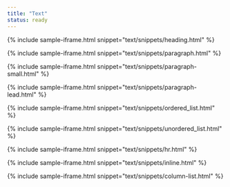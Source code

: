 ```yaml
---
title: "Text"
status: ready
---
```


<!-- {% include sample-iframe.html snippet="elements/text/display-headings.html" %} -->

{% include sample-iframe.html snippet="text/snippets/heading.html" %}

{% include sample-iframe.html snippet="text/snippets/paragraph.html" %}

{% include sample-iframe.html snippet="text/snippets/paragraph-small.html" %}

{% include sample-iframe.html snippet="text/snippets/paragraph-lead.html" %}

<!-- ### Font styles

 | Tag             | Font                 | Size / Line height \(< 1400px viewport\) | Size / Line height \(>1400px viewport\) | Weight |
|-----------------|----------------------|------------------------------------------|-----------------------------------------|--------|
| H1              | RobotoCondensed Bold | 36px / 40px                              | 48px / 52px                             | Normal |
| H2              | RobotoCondensed Bold | 32px / 36px                              | 32px / 36px                             | Normal |
| H3              | RobotoCondensed Bold | 26px / 32px                              | 28px / 32px                             | Normal |
| H4              | RobotoCondensed Bold | 22px / 28px                              | 24px / 28px                             | Normal |
| H5              | RobotoCondensed Bold | 18px / 24px                              | 20px / 24px                             | Normal |
| H6              | RobotoCondensed Bold | 16px / 20px                              | 18px / 20px                             | Normal |
| Everything else | Roboto Light         | 16px / 24px                              | 18px / 28px                             | 300    | -->


{% include sample-iframe.html snippet="text/snippets/ordered_list.html" %}

{% include sample-iframe.html snippet="text/snippets/unordered_list.html" %}

{% include sample-iframe.html snippet="text/snippets/hr.html" %}

{% include sample-iframe.html snippet="text/snippets/inline.html" %}

{% include sample-iframe.html snippet="text/snippets/column-list.html" %}
